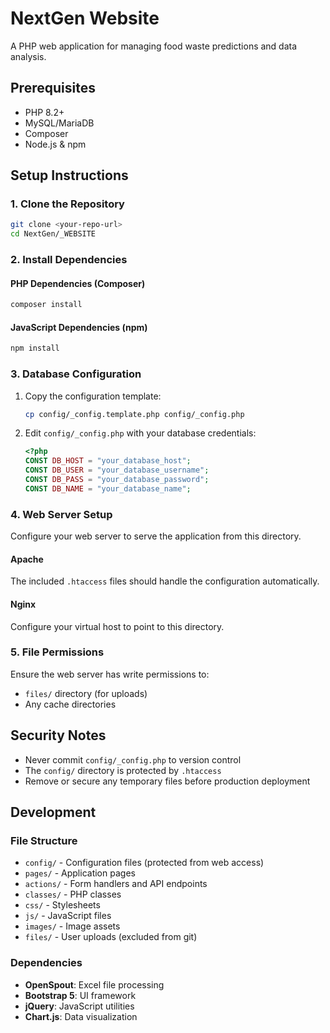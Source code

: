 # NextGen Website

A PHP web application for managing food waste predictions and data analysis.

## Prerequisites

- PHP 8.2+
- MySQL/MariaDB
- Composer
- Node.js & npm

## Setup Instructions

### 1. Clone the Repository
```bash
git clone <your-repo-url>
cd NextGen/_WEBSITE
```

### 2. Install Dependencies

#### PHP Dependencies (Composer)
```bash
composer install
```

#### JavaScript Dependencies (npm)
```bash
npm install
```

### 3. Database Configuration

1. Copy the configuration template:
   ```bash
   cp config/_config.template.php config/_config.php
   ```

2. Edit `config/_config.php` with your database credentials:
   ```php
   <?php
   CONST DB_HOST = "your_database_host";
   CONST DB_USER = "your_database_username";
   CONST DB_PASS = "your_database_password";
   CONST DB_NAME = "your_database_name";
   ```

### 4. Web Server Setup

Configure your web server to serve the application from this directory.

#### Apache
The included `.htaccess` files should handle the configuration automatically.

#### Nginx
Configure your virtual host to point to this directory.

### 5. File Permissions

Ensure the web server has write permissions to:
- `files/` directory (for uploads)
- Any cache directories

## Security Notes

- Never commit `config/_config.php` to version control
- The `config/` directory is protected by `.htaccess`
- Remove or secure any temporary files before production deployment

## Development

### File Structure
- `config/` - Configuration files (protected from web access)
- `pages/` - Application pages
- `actions/` - Form handlers and API endpoints  
- `classes/` - PHP classes
- `css/` - Stylesheets
- `js/` - JavaScript files
- `images/` - Image assets
- `files/` - User uploads (excluded from git)

### Dependencies
- **OpenSpout**: Excel file processing
- **Bootstrap 5**: UI framework
- **jQuery**: JavaScript utilities
- **Chart.js**: Data visualization